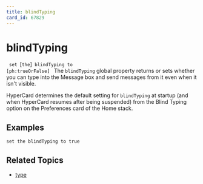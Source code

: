 ```yaml
---
title: blindTyping
card_id: 67829
---
```


# blindTyping

<code> set </code>[<code>the</code>]<code> blindTyping to [ph:trueOrFalse] </code> The <code>blindTyping</code> global property returns or sets whether you can type into the Message box and send messages from it even when it isn't visible.

HyperCard determines the default setting for <code>blindTyping</code> at startup (and when HyperCard resumes after being suspended) from the Blind Typing option on the Preferences card of the  Home stack. 


## Examples

```
set the blindTyping to true
```

## Related Topics

* [type](/HyperTalkReference/commands/type)
